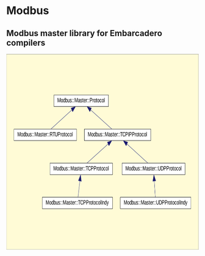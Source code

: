 # Modbus

## Modbus master library for Embarcadero compilers

<a href="https://olivermak.es/">
  <img src="https://raw.githubusercontent.com/gcardi/Modbus/5a3574a0d60edea218482e14501e780f6e2f9aa2/Images/ClassHierarchy.svg" width="100%" height="512">
</a>
